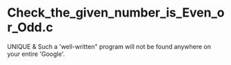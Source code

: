 # Check_the_given_number_is_Even_or_Odd.c
UNIQUE &amp; Such a 'well-written" program will not be found anywhere on your entire 'Google'.
